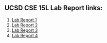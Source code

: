 ## UCSD CSE 15L Lab Report links:
1. [Lab Report 1](https://jeffyuan2022.github.io/cse15l-lab-reports/lab-report-1-week-2.html)
2. [Lab Report 2](https://jeffyuan2022.github.io/cse15l-lab-reports/lab-report-2-week-4.html)
3. [Lab Report 3](https://jeffyuan2022.github.io/cse15l-lab-reports/lab-report-3-week-6.html)
4. [Lab Report 4](https://jeffyuan2022.github.io/cse15l-lab-reports/lab-report-4-week-8.html)
